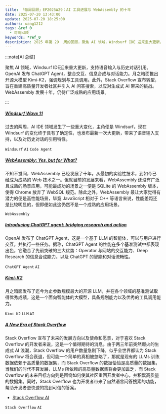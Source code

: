 ```yaml
---
title: 「每周回顾」EP2025W29：AI 工具进展与 WebAssembly 的十年
date: 2025-07-20 13:43:00
update: 2025-07-20 18:25:00
authors: wang1212
tags: &ref_0
  - 每周回顾
keywords: *ref_0
description: 2025 年第 29  周的回顾，聚焦 AI 领域，Windsurf IDE 迎来重大更新，支持语音输入与历史对话引用。OpenAI 发布 ChatGPT Agent，整合交互、信息合成与对话能力。月之暗面推出开源大模型 Kimi-K2，强调规划与工具调用。此外，Stack Overflow 宣布转型，旨在重建高质量开发者社区并引入 AI 问答搜索，以应对生成式 AI 带来的挑战。WebAssembly 发展十年，仍待广泛成熟的应用场景。
---
```


:::note[AI 总结]

聚焦 AI 领域，Windsurf IDE迎来重大更新，支持语音输入与历史对话引用。OpenAI 发布 ChatGPT Agent，整合交互、信息合成与对话能力。月之暗面推出开源大模型 Kimi-K2，强调规划与工具调用。此外，Stack Overflow 宣布转型，旨在重建高质量开发者社区并引入 AI 问答搜索，以应对生成式 AI 带来的挑战。WebAssembly 发展十年，仍待广泛成熟的应用场景。

:::

<!-- truncate -->

##### [Windsurf Wave 11](https://windsurf.com/blog/windsurf-wave-11)

过去的两周，AI IDE 领域发生了一些重大变化，主角便是 Windsurf，现在 Windsurf 的变化终于具有了确定性，也发布最新一次大更新，带来了语音输入支持，以及对历史对话的引用特性。

`Windsurf` `AI` `Code Agent`

##### [WebAssembly: Yes, but for What?](https://queue.acm.org/detail.cfm?id=3746171)

不知不觉间，WebAssembly 已经发展了十年，从最初的实验性技术，到如今已经成为成熟的 Web 技术之一。但就目前的发展来看，WebAssembly 还没有广泛且成熟的场景应用，可能最成功的场景之一便是 SQLite 的 WebAssembly 版本，使得 Chrome 放弃了 WebSQL 规范。除此之外，WebAssembly 最让大家觉得有潜力的便是高性能场景，毕竟 JavaScript 相对于 C++ 等语言来说，性能差距还是比较明显的，但即便如此这仍然不是一个成熟的应用场景。

`WebAssembly`

##### [Introducing ChatGPT agent: bridging research and action](https://openai.com/index/introducing-chatgpt-agent/)

OpenAI 发布了 ChatGPT Agent，这是一个基于 LLM 的智能体，可以与用户进行交互，并执行一些任务。据称，ChatGPT Agent 的性能在多个基准测试中都表现出色，它融合了先前突破的三大优势：Operator 与网站的交互能力、Deep Research 的信息合成能力，以及 ChatGPT 的智能和对话流畅性。

`ChatGPT Agent` `AI`

##### [Kimi-K2](https://moonshotai.github.io/Kimi-K2/)

月之暗面发布了迄今为止参数规模最大的开源 LLM，并在各个领域的基准测试取得优秀成绩，这是一个面向智能体的大模型，具备规划能力以及优秀的工具调用能力。

`Kimi K2` `LLM` `AI`

##### [A New Era of Stack Overflow](https://stackoverflow.blog/2025/07/10/a-new-era-of-stack-overflow/)

Stack Overflow 宣布了未来的发展方向以及使命和愿景，对于喜欢 Stack Overflow 的开发者来说，这是一个值得期待的消息。由于两三年前突然爆火的生成式 AI 浪潮，Stack Overflow 的用户数量急剧下降，似乎全世界都认为 Stack Overflow 将会衰退，但可能一个简单的真相被忽略了，那就是现有的 LLMs 训练数据依赖于高质量的数据集，而 Stack Overflow 的数据恰恰是高质量的数据集，当我们的时代不算发展，LLMs 所依赖的高质量数据集将会更加匮乏，而 Stack Overflow 的未来目标方向则是围绕如何使其社区重回开发者中心，并积累高质量的数据集。同时，Stack Overflow 也为开发者带来了自然语言问答搜索的功能，帮助开发者更快速的找到可信的答案。

- [Stack Overflow AI](https://stackoverflow.ai/)

`Stack Overflow` `AI`
